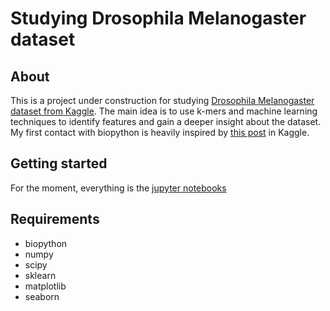 # Studying Drosophila Melanogaster dataset
## About
This is a project under construction for studying [Drosophila Melanogaster dataset from Kaggle](https://www.kaggle.com/mylesoneill/drosophila-melanogaster-genome). The main idea is to use k-mers and machine learning techniques to identify features and gain a deeper insight about the dataset. My first contact with biopython is heavily inspired by [this post](https://www.kaggle.com/mylesoneill/getting-started-with-biopython) in Kaggle.


## Getting started

For the moment, everything is the [jupyter notebooks](Drosophila.ipynb)

## Requirements
- biopython
- numpy
- scipy
- sklearn
- matplotlib
- seaborn

